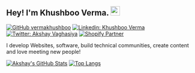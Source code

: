 ## Hey! I'm Khushboo Verma. <img src="https://media.giphy.com/media/hvRJCLFzcasrR4ia7z/giphy.gif" width="25px">

[![GitHub vermakhushboo](https://img.shields.io/github/followers/axayvaghasiya?label=follow&style=social)](https://github.com/axayvaghasiya)
[![Linkedin: Khushboo Verma](https://img.shields.io/badge/-Akshay%20Vaghasiya-blue?style=flat-square&logo=Linkedin&logoColor=white&link=https://www.linkedin.com/in/akshayvaghasiya/)](https://www.linkedin.com/in/akshayvaghasiya/)
[![Twitter: Akshay Vaghasiya](https://img.shields.io/twitter/follow/akshay_codes?style=social)](https://twitter.com/akshay_codes)
[![Shopify Partner](https://img.shields.io/badge/-@Akshay%20Vaghasiya-black?style=flat-square&labelColor=000000&logo=Shopify&link=https://community.shopify.com/c/user/viewprofilepage/user-id/588840)](https://community.shopify.com/c/user/viewprofilepage/user-id/588840)
  
I develop Websites, software, build technical communities, create content and love meeting new people!


[![Akshay's GitHub Stats](https://github-readme-stats.vercel.app/api?username=axayvaghasiya&hide=issues&count_private=true&show_icons=true&theme=calm)](https://github.com/axayvaghasiya/github-readme-stats)
[![Top Langs](https://github-readme-stats.vercel.app/api/top-langs/?username=axayvaghasiya&layout=compact&theme=calm)](https://github.com/axayvaghasiya/github-readme-stats)


<!--
**axayvaghasiya/axayvaghasiya** is a ✨ _special_ ✨ repository because its `README.md` (this file) appears on your GitHub profile.

Here are some ideas to get you started:

- 🔭 I’m currently working on ...
- 🌱 I’m currently learning ...
- 👯 I’m looking to collaborate on ...
- 🤔 I’m looking for help with ...
- 💬 Ask me about ...
- 📫 How to reach me: ...
- 😄 Pronouns: ...
- ⚡ Fun fact: ...
-->
